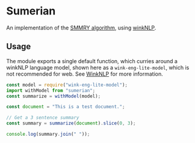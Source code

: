 # Sumerian

An implementation of the [SMMRY algorithm](https://smmry.com/about), using
[winkNLP](https://winkjs.org).

## Usage

The module exports a single default function, which curries around a winkNLP language model, shown
here as a `wink-eng-lite-model`, which is not recommended for web. See [WinkNLP](https://winkjs.org/wink-nlp/getting-started.html) for
more information.

```TypeScript
const model = require("wink-eng-lite-model");
import withModel from "sumerian";
const summarize = withModel(model);

const document = "This is a test document.";

// Get a 3 sentence summary
const summary = summarize(document).slice(0, 3);

console.log(summary.join(" "));

```
